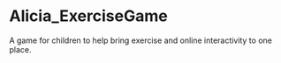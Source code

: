 # Alicia_ExerciseGame
A game for children to help bring exercise and online interactivity to one place.
